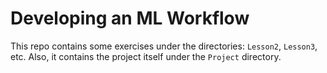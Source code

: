 # Developing an ML Workflow
This repo contains some exercises under the directories: `Lesson2`, `Lesson3`, etc. Also, it contains the project itself under the `Project` directory.
